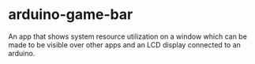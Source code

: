 # arduino-game-bar
An app that shows system resource utilization on a window which can be made to be visible over other apps and an LCD display connected to an arduino.  
